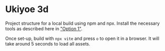 # Ukiyoe 3d

Project structure for a local build using npm and npx. Install the necessary tools as described here in ["Option 1"](https://threejs.org/docs/#manual/en/introduction/Installation).

Once set-up, build with ```npx vite``` and press `o` to open it in a browser. It will take around 5 seconds to load all assets.
